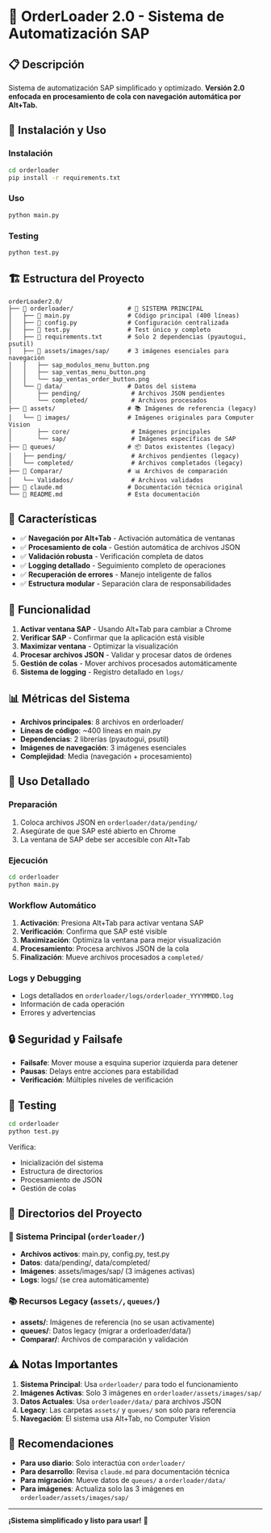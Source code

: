 # 🎯 OrderLoader 2.0 - Sistema de Automatización SAP

## 📋 **Descripción**

Sistema de automatización SAP simplificado y optimizado. **Versión 2.0 enfocada en procesamiento de cola con navegación automática por Alt+Tab.**

## 🚀 **Instalación y Uso**

### **Instalación**
```bash
cd orderloader
pip install -r requirements.txt
```

### **Uso**
```bash
python main.py
```

### **Testing**
```bash
python test.py
```

## 🏗️ **Estructura del Proyecto**

```
orderLoader2.0/
├── 📁 orderloader/               # 🎯 SISTEMA PRINCIPAL
│   ├── 📄 main.py                # Código principal (400 líneas)
│   ├── 📄 config.py              # Configuración centralizada
│   ├── 📄 test.py                # Test único y completo
│   ├── 📄 requirements.txt       # Solo 2 dependencias (pyautogui, psutil)
│   ├── 📁 assets/images/sap/     # 3 imágenes esenciales para navegación
│   │   ├── sap_modulos_menu_button.png
│   │   ├── sap_ventas_menu_button.png
│   │   └── sap_ventas_order_button.png
│   └── 📁 data/                  # Datos del sistema
│       ├── pending/              # Archivos JSON pendientes
│       └── completed/            # Archivos procesados
├── 📁 assets/                    # 📚 Imágenes de referencia (legacy)
│   └── 📁 images/                # Imágenes originales para Computer Vision
│       ├── core/                 # Imágenes principales
│       └── sap/                  # Imágenes específicas de SAP
├── 📁 queues/                    # 📦 Datos existentes (legacy)
│   ├── pending/                  # Archivos pendientes (legacy)
│   └── completed/                # Archivos completados (legacy)
├── 📁 Comparar/                  # 📊 Archivos de comparación
│   └── Validados/                # Archivos validados
├── 📄 claude.md                  # Documentación técnica original
└── 📄 README.md                  # Esta documentación
```

## 🎯 **Características**

- ✅ **Navegación por Alt+Tab** - Activación automática de ventanas
- ✅ **Procesamiento de cola** - Gestión automática de archivos JSON
- ✅ **Validación robusta** - Verificación completa de datos
- ✅ **Logging detallado** - Seguimiento completo de operaciones
- ✅ **Recuperación de errores** - Manejo inteligente de fallos
- ✅ **Estructura modular** - Separación clara de responsabilidades

## 🔧 **Funcionalidad**

1. **Activar ventana SAP** - Usando Alt+Tab para cambiar a Chrome
2. **Verificar SAP** - Confirmar que la aplicación está visible
3. **Maximizar ventana** - Optimizar la visualización
4. **Procesar archivos JSON** - Validar y procesar datos de órdenes
5. **Gestión de colas** - Mover archivos procesados automáticamente
6. **Sistema de logging** - Registro detallado en `logs/`

## 📊 **Métricas del Sistema**

- **Archivos principales**: 8 archivos en orderloader/
- **Líneas de código**: ~400 líneas en main.py
- **Dependencias**: 2 librerías (pyautogui, psutil)
- **Imágenes de navegación**: 3 imágenes esenciales
- **Complejidad**: Media (navegación + procesamiento)

## 🚀 **Uso Detallado**

### **Preparación**
1. Coloca archivos JSON en `orderloader/data/pending/`
2. Asegúrate de que SAP esté abierto en Chrome
3. La ventana de SAP debe ser accesible con Alt+Tab

### **Ejecución**
```bash
cd orderloader
python main.py
```

### **Workflow Automático**
1. **Activación**: Presiona Alt+Tab para activar ventana SAP
2. **Verificación**: Confirma que SAP esté visible
3. **Maximización**: Optimiza la ventana para mejor visualización
4. **Procesamiento**: Procesa archivos JSON de la cola
5. **Finalización**: Mueve archivos procesados a `completed/`

### **Logs y Debugging**
- Logs detallados en `orderloader/logs/orderloader_YYYYMMDD.log`
- Información de cada operación
- Errores y advertencias

## 🔒 **Seguridad y Failsafe**

- **Failsafe**: Mover mouse a esquina superior izquierda para detener
- **Pausas**: Delays entre acciones para estabilidad
- **Verificación**: Múltiples niveles de verificación

## 🧪 **Testing**

```bash
cd orderloader
python test.py
```

Verifica:
- Inicialización del sistema
- Estructura de directorios
- Procesamiento de JSON
- Gestión de colas

## 📁 **Directorios del Proyecto**

### **🎯 Sistema Principal (`orderloader/`)**
- **Archivos activos**: main.py, config.py, test.py
- **Datos**: data/pending/, data/completed/
- **Imágenes**: assets/images/sap/ (3 imágenes activas)
- **Logs**: logs/ (se crea automáticamente)

### **📚 Recursos Legacy (`assets/`, `queues/`)**
- **assets/**: Imágenes de referencia (no se usan activamente)
- **queues/**: Datos legacy (migrar a orderloader/data/)
- **Comparar/**: Archivos de comparación y validación

## ⚠️ **Notas Importantes**

1. **Sistema Principal**: Usa `orderloader/` para todo el funcionamiento
2. **Imágenes Activas**: Solo 3 imágenes en `orderloader/assets/images/sap/`
3. **Datos Actuales**: Usa `orderloader/data/` para archivos JSON
4. **Legacy**: Las carpetas `assets/` y `queues/` son solo para referencia
5. **Navegación**: El sistema usa Alt+Tab, no Computer Vision

## 🎯 **Recomendaciones**

- **Para uso diario**: Solo interactúa con `orderloader/`
- **Para desarrollo**: Revisa `claude.md` para documentación técnica
- **Para migración**: Mueve datos de `queues/` a `orderloader/data/`
- **Para imágenes**: Actualiza solo las 3 imágenes en `orderloader/assets/images/sap/`

---

**¡Sistema simplificado y listo para usar!** 🚀